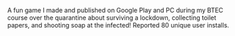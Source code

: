 A fun game I made and published on Google Play and PC during my BTEC course over the quarantine about surviving a lockdown, collecting toilet papers, and shooting soap at the infected! Reported 80 unique user installs.